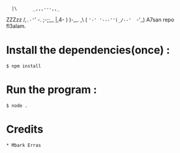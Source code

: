       |\      _,,,---,,_
ZZZzz /,`.-'`'    -.  ;-;;,_
     |,4-  ) )-,_. ,\ (  `'-'
    '---''(_/--'  `-'\_)  A7san repo fl3alam.

# Install the dependencies(once) : 
    $ npm install

# Run the program :
    $ node .

# Credits
	* Mbark Erras
